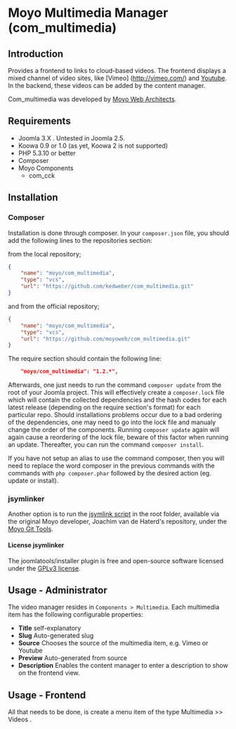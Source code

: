 # Moyo Multimedia Manager \(com_multimedia\)

## Introduction

Provides a frontend to links to cloud-based videos. The frontend displays a mixed channel of video sites, like [Vimeo]
(http://vimeo.com/) and [Youtube](http://youtube.com). In the backend, these videos can be added by the content manager.

Com_multimedia was developed by [Moyo Web Architects](http://www.moyoweb.nl).

## Requirements

* Joomla 3.X . Untested in Joomla 2.5.
* Koowa 0.9 or 1.0 (as yet, Koowa 2 is not supported)
* PHP 5.3.10 or better
* Composer
* Moyo Components
    * com_cck

## Installation

### Composer

Installation is done through composer. In your `composer.json` file, you should add the following lines to the repositories
section:

from the local repository;

```json
{
    "name": "moyo/com_multimedia",
    "type": "vcs",
    "url": "https://github.com/kedweber/com_multimedia.git"
}
```

and from the official repository;

```json
{
    "name": "moyo/com_multimedia",
    "type": "vcs",
    "url": "https://github.com/moyoweb/com_multimedia.git"
}
```

The require section should contain the following line:

```json
    "moyo/com_multimedia": "1.2.*",
```

Afterwards, one just needs to run the command `composer update` from the root of your Joomla project. This will 
effectively create a `composer.lock` file which will contain the collected dependencies and the hash codes for 
each latest release \(depending on the require section's format\) for each particular repo. Should installations 
problems occur due to a bad ordering of the dependencies, one may need to go into the lock file and manualy change 
the order of the components. Running `composer update` again will again cause a reordering of the lock file, beware of this factor when running an update. Thereafter, you can run the command `composer install`. 

If you have not setup an alias to use the command composer, then you will need to replace the word composer in the previous commands with the commands with `php composer.phar` followed by the desired action \(eg. update or install\).

### jsymlinker

Another option is to run the [jsymlink script](https://github.com/derjoachim/moyo-git-tools) in the root folder, available via the original Moyo developer, Joachim van de Haterd's repository, under 
the [Moyo Git Tools](https://github.com/derjoachim/moyo-git-tools).

#### License jsymlinker

The joomlatools/installer plugin is free and open-source software licensed under the [GPLv3 license](https://github.com/derjoachim/joomla-composer/blob/develop/gplv3-license).


## Usage - Administrator

The video manager resides in `Components > Multimedia`. Each multimedia item has the following configurable properties:

* **Title** self-explanatory
* **Slug** Auto-generated slug
* **Source** Chooses the source of the multimedia item, e.g. Vimeo or Youtube
* **Preview** Auto-generated from source
* **Description** Enables the content manager to enter a description to show on the frontend view.

## Usage - Frontend

All that needs to be done, is create a menu item of the type Multimedia >> Videos .
